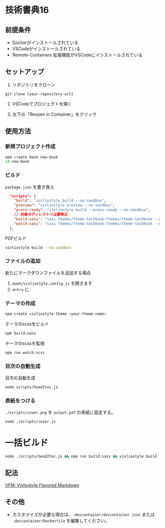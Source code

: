 # 技術書典16

## 前提条件

- Dockerがインストールされている
- VSCodeがインストールされている
- Remote-Containers 拡張機能がVSCodeにインストールされている

## セットアップ

1. リポジトリをクローン

```
git clone [your-repository-url]
```

2. VSCodeでプロジェクトを開く

3. 左下の「Reopen in Container」をクリック

## 使用方法

### 新規プロジェクト作成

```bash
npm create book new-book
cd new-book
```

### ビルド
`package.json` を書き換え

```package.json
  "scripts": {
    "build": "vivliostyle build --no-sandbox",
    "preview": "vivliostyle preview --no-sandbox",
    "press-ready": "vivliostyle build --press-ready --no-sandbox",
    // 対象のディレクトリは要修正
    "build:sass": "sass themes/theme-techbook:themes/theme-techbook --no-source-map ",
    "watch:sass": "sass themes/theme-techbook:themes/theme-techbook --no-source-map --watch"
  },
```

PDFビルド
```bash
vivliostyle build --no-sandbox
```

### ファイルの追加

新たにマークダウンファイルを追加する場合
1. `book/vivliostyle.config.js` を開きます
2. `entry` に

### テーマの作成

```bash
npm create vivliostyle-theme <your-theme-name>
```

テーマのscssをビルド
```bash
npm build:sass
```

テーマのscssを監視
```bash
npm run watch:scss
```

### 目次の自動生成
目次の自動生成

```bash
node scripts/head2toc.js
```

### 表紙をつける
`./scripts/cover.png` を `output.pdf` の表紙に設定する。

```bash
node ./scripts/cover.js
```

# 一括ビルド

```bash
node ./scripts/head2toc.js && npm run build:sass && vivliostyle build --no-sandbox && node ./scripts/cover.js
```

## 記法
[VFM: Vivliostyle Flavored Markdown](https://vivliostyle.github.io/vfm/#/ja/vfm)

## その他

- カスタマイズが必要な場合は、`.devcontainer/devcontainer.json` または `.devcontainer/Dockerfile` を編集してください。
